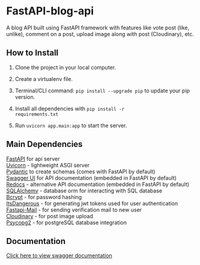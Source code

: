 # FastAPI-blog-api

A blog API built using FastAPI framework with features like vote post (like, unlike), comment on a post, upload image along with post (Cloudinary), etc.



## How to Install

1. Clone the project in your local computer.

2. Create a virtualenv file.

3. Terminal/CLI command: <code>pip install --upgrade pip</code> to update your pip version.

4. Install all dependencies with <code>pip install -r requirements.txt</code>

5. Run <code>uvicorn app.main:app</code> to start the server.

## Main Dependencies

[FastAPI](https://fastapi.tiangolo.com "fastAPI") for api server<br>
[Uvicorn](https://www.uvicorn.org/ "uvicorn") - lightweight ASGI server<br>
[Pydantic](https://pydantic-docs.helpmanual.io/ "pydantic docs") to create schemas (comes with FastAPI by default)<br>
[Swagger UI](https://swagger.io/ "swagger ui website") for API documentation (embedded in FastAPI by default)<br>
[Redocs](https://redoc.ly/ "Redocly website") - alternative API documentation (embedded in FastAPI by default)<br>
[SQLAlchemy](https://www.sqlalchemy.org/ "SQLAlchemy") - database orm for interacting with SQL database<br>
[Bcrypt](https://pypi.org/project/bcrypt/ "bcrypt") - for password hashing<br>
[ItsDangerous](https://itsdangerous.palletsprojects.com/en/2.0.x/ "itsdangerous documentation") - for generating jwt tokens used for user authentication <br>
[Fastapi-Mail](https://sabuhish.github.io/fastapi-mail/ "fastapi-mail github documentation") - for sending verification mail to new user <br>
[Cloudinary](https://pypi.org/project/cloudinary/ "cloudinary pypi") - for post image upload <br>
[Psycopg2](https://www.psycopg.org/docs/ "psycopg2 documentation") - for postgreSQL database integration <br>


## Documentation 

[Click here to view swagger documentation](https://fastapi-blog-zendus.herokuapp.com/docs "hosted on heroku")<br> 